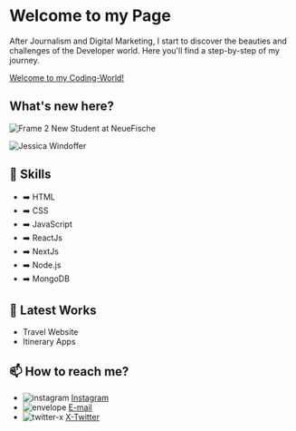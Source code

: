 # Welcome to my Page

After Journalism and Digital Marketing, I start to discover the beauties and challenges of the Developer world. Here you'll find a step-by-step of my journey.

[Welcome to my Coding-World! ](https://giphy.com/embed/SeLWE27I5LERuUkokJ)

## What's new here?

![Frame 2](https://github.com/Larissartoricader/Larissartoricader/assets/152177654/4a1c4dbb-c903-41cc-8b9c-fe16e12bbedf) 
New Student at NeueFische

![Jessica Windoffer](https://github-readme-stats.vercel.app/api?username=Larissartoricader&hide=contribs,prs)


## 🧠 Skills
- ➡️ HTML
- ➡️ CSS
- ➡️ JavaScript
- ➡️ ReactJs
- ➡️ NextJs
- ➡️ Node.js
- ➡️ MongoDB

## 📕 Latest Works
- Travel Website
- Itinerary Apps

## 📫 How to reach me?

- ![instagram](https://github.com/Larissartoricader/Larissartoricader/assets/152177654/546ff9e3-ee6d-4152-a95b-82c23ebb860f) [Instagram](https://www.instagram.com/)
- ![envelope](https://github.com/Larissartoricader/Larissartoricader/assets/152177654/cf4283f1-b8de-4f8d-90d3-786b910ec633) [E-mail](mailto:sartorilarissa.br@gmail.com)
- ![twitter-x](https://github.com/Larissartoricader/Larissartoricader/assets/152177654/2ef6cdf0-688e-49f2-93cf-5a50912ec5ef) [X-Twitter](https://twitter.com/home)


